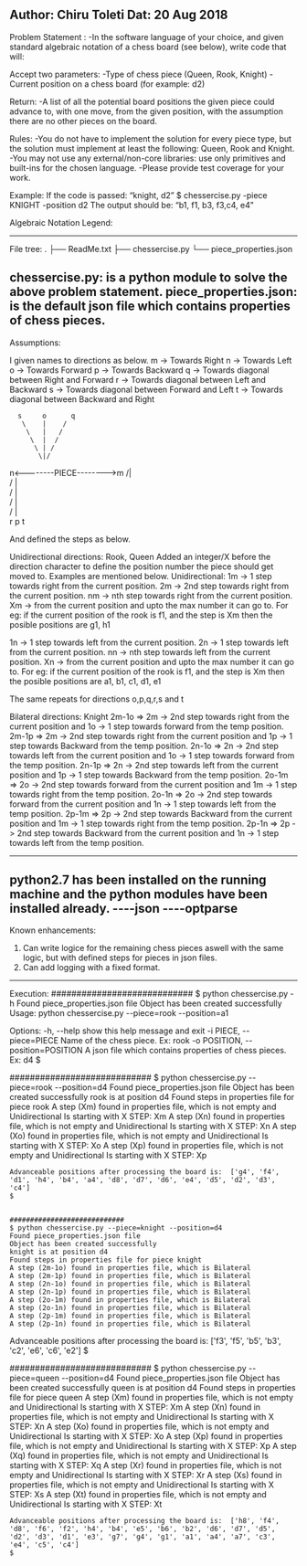 Author: Chiru Toleti
Dat: 20 Aug 2018
-------------------------------------------------------
Problem Statement :
-In the software language of your choice, and given standard algebraic notation of a chess board (see below), write code that will:

Accept two parameters:
-Type of chess piece (Queen, Rook, Knight)
-Current position on a chess board (for example: d2)

Return:
-A list of all the potential board positions the given piece could advance to, with one move, from the given position, with the assumption there are
no other pieces on the board.

Rules:
-You do not have to implement the solution for every piece type, but the solution must implement at least the following: Queen, Rook and
Knight.
-You may not use any external/non-core libraries: use only primitives and built-ins for the chosen language.
-Please provide test coverage for your work.

Example:
If the code is passed: “knight, d2”
$ chessercise.py -piece KNIGHT -position d2
The output should be: “b1, f1, b3, f3,c4, e4"

Algebraic Notation Legend:

---------------------------------------------------------
File tree:
.
├── ReadMe.txt
├── chessercise.py
└── piece_properties.json

chessercise.py: is a python module to solve the above problem statement.
piece_properties.json: is the default json file which contains properties of chess pieces.
-------------------------------------------------------
Assumptions:

I given names to directions as below.
m -> Towards Right
n -> Towards Left
o -> Towards Forward
p -> Towards Backward
q -> Towards diagonal between Right and Forward
r -> Towards diagonal between Left and Backward
s -> Towards diagonal between Forward and Left
t -> Towards diagonal between Backward and Right



      s     o      q
       \    |    /
        \   |   /
         \  |  /
          \ | /
           \|/
n<--------PIECE-------->m
           /|\
          / | \
         /  |  \
        /   |   \
       /    |    \
      r     p     t

And defined the steps as below.

Unidirectional directions: Rook, Queen
Added an integer/X before the direction character to define the position number the piece should get moved to.
Examples are mentioned below.
Unidirectional:
1m -> 1 step towards right from the current position.
2m -> 2nd step towards right from the current position.
nm -> nth step towards right from the current position.
Xm -> from the current position and upto the max number it can go to.
For eg: if the current position of the rook is f1, and the step is Xm then the posible positions are g1, h1

1n -> 1 step towards left from the current position.
2n -> 1 step towards left from the current position.
nn -> nth step towards left from the current position.
Xn -> from the current position and upto the max number it can go to.
For eg: if the current position of the rook is f1, and the step is Xm then the posible positions are a1, b1, c1, d1, e1

The same repeats for directions o,p,q,r,s and t

Bilateral directions: Knight
2m-1o => 2m -> 2nd step towards right from the current position and 1o ->  1 step towards forward from the temp position.
2m-1p => 2m -> 2nd step towards right from the current position and 1p ->  1 step towards Backward from the temp position.
2n-1o => 2n -> 2nd step towards left from the current position and 1o ->  1 step towards forward from the temp position.
2n-1p => 2n -> 2nd step towards left from the current position and 1p ->  1 step towards Backward from the temp position.
2o-1m => 2o -> 2nd step towards forward from the current position and 1m ->  1 step towards right from the temp position.
2o-1n => 2o -> 2nd step towards forward from the current position and 1n ->  1 step towards left from the temp position.
2p-1m => 2p -> 2nd step towards Backward from the current position and 1m ->  1 step towards right from the temp position.
2p-1n => 2p -> 2nd step towards Backward from the current position and 1n ->  1 step towards left from the temp position.

-------------------------------------------------------
python2.7 has been installed on the running machine and the python modules have been installed already.
----json
----optparse
-------------------------------------------------------

Known enhancements:
1) Can write logice for the remaining chess pieces aswell with the same logic, but with defined steps for pieces in json files.
2) Can add logging with a fixed format.
-------------------------------------------------------


Execution:
############################
$ python chessercise.py -h
Found piece_properties.json file
Object has been created successfully
Usage: python chessercise.py --piece=rook --position=a1

Options:
  -h, --help            show this help message and exit
  -i PIECE, --piece=PIECE
                        Name of the chess piece. Ex: rook
  -o POSITION, --position=POSITION
                        A json file which contains properties of chess pieces.
                        Ex: d4
$

############################
$ python chessercise.py --piece=rook --position=d4
Found piece_properties.json file
Object has been created successfully
rook is at position d4
Found steps in properties file for piece rook
A step (Xm) found in properties file, which is not empty and Unidirectional
Is starting with X
STEP:  Xm
A step (Xn) found in properties file, which is not empty and Unidirectional
Is starting with X
STEP:  Xn
A step (Xo) found in properties file, which is not empty and Unidirectional
Is starting with X
STEP:  Xo
A step (Xp) found in properties file, which is not empty and Unidirectional
Is starting with X
STEP:  Xp
~~~~~~~~~~~~~~~~~~~~~~~~~~~~~~~~~~~~~~~~~~~~~~~~~~~~~~
Advanceable positions after processing the board is:  ['g4', 'f4', 'd1', 'h4', 'b4', 'a4', 'd8', 'd7', 'd6', 'e4', 'd5', 'd2', 'd3', 'c4']
$


############################
$ python chessercise.py --piece=knight --position=d4
Found piece_properties.json file
Object has been created successfully
knight is at position d4
Found steps in properties file for piece knight
A step (2m-1o) found in properties file, which is Bilateral
A step (2m-1p) found in properties file, which is Bilateral
A step (2n-1o) found in properties file, which is Bilateral
A step (2n-1p) found in properties file, which is Bilateral
A step (2o-1m) found in properties file, which is Bilateral
A step (2o-1n) found in properties file, which is Bilateral
A step (2p-1m) found in properties file, which is Bilateral
A step (2p-1n) found in properties file, which is Bilateral
~~~~~~~~~~~~~~~~~~~~~~~~~~~~~~~~~~~~~~~~~~~~~~~~~~~~~~
Advanceable positions after processing the board is:  ['f3', 'f5', 'b5', 'b3', 'c2', 'e6', 'c6', 'e2']
$



############################
$ python chessercise.py --piece=queen --position=d4
Found piece_properties.json file
Object has been created successfully
queen is at position d4
Found steps in properties file for piece queen
A step (Xm) found in properties file, which is not empty and Unidirectional
Is starting with X
STEP:  Xm
A step (Xn) found in properties file, which is not empty and Unidirectional
Is starting with X
STEP:  Xn
A step (Xo) found in properties file, which is not empty and Unidirectional
Is starting with X
STEP:  Xo
A step (Xp) found in properties file, which is not empty and Unidirectional
Is starting with X
STEP:  Xp
A step (Xq) found in properties file, which is not empty and Unidirectional
Is starting with X
STEP:  Xq
A step (Xr) found in properties file, which is not empty and Unidirectional
Is starting with X
STEP:  Xr
A step (Xs) found in properties file, which is not empty and Unidirectional
Is starting with X
STEP:  Xs
A step (Xt) found in properties file, which is not empty and Unidirectional
Is starting with X
STEP:  Xt
~~~~~~~~~~~~~~~~~~~~~~~~~~~~~~~~~~~~~~~~~~~~~~~~~~~~~~
Advanceable positions after processing the board is:  ['h8', 'f4', 'd8', 'f6', 'f2', 'h4', 'b4', 'e5', 'b6', 'b2', 'd6', 'd7', 'd5', 'd2', 'd3', 'd1', 'e3', 'g7', 'g4', 'g1', 'a1', 'a4', 'a7', 'c3', 'e4', 'c5', 'c4']
$



